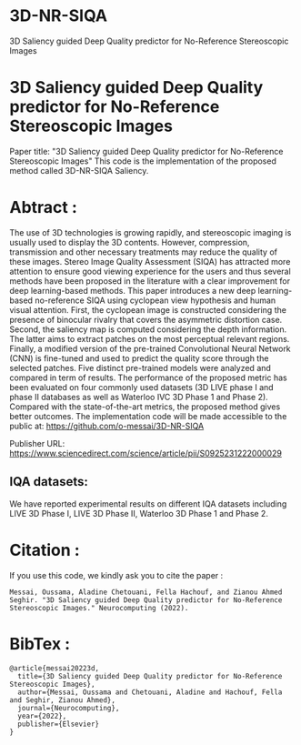 # 3D-NR-SIQA
3D Saliency guided Deep Quality predictor for No-Reference Stereoscopic Images

# 3D Saliency guided Deep Quality predictor for No-Reference Stereoscopic Images
Paper title: "3D Saliency guided Deep Quality predictor for No-Reference Stereoscopic Images"
This code is the implementation of the proposed method called 3D-NR-SIQA Saliency.

# Abtract :

The use of 3D technologies is growing rapidly, and stereoscopic imaging is usually used to display the 3D contents. However, compression, transmission and other necessary treatments may reduce the quality of these images. Stereo Image Quality Assessment (SIQA) has attracted more attention to ensure good viewing experience for the users and thus several methods have been proposed in the literature with a clear improvement for deep learning-based methods. This paper introduces a new deep learning-based no-reference SIQA using cyclopean view hypothesis and human visual attention. First, the cyclopean image is constructed considering the presence of binocular rivalry that covers the asymmetric distortion case. Second, the saliency map is computed considering the depth information. The latter aims to extract patches on the most perceptual relevant regions. Finally, a modified version of the pre-trained Convolutional Neural Network (CNN) is fine-tuned and used to predict the quality score through the selected patches. Five distinct pre-trained models were analyzed and compared in term of results. The performance of the proposed metric has been evaluated on four commonly used datasets (3D LIVE phase I and phase II databases as well as Waterloo IVC 3D Phase 1 and Phase 2). Compared with the state-of-the-art metrics, the proposed method gives better outcomes. The implementation code will be made accessible to the public at: https://github.com/o-messai/3D-NR-SIQA

Publisher URL: https://www.sciencedirect.com/science/article/pii/S0925231222000029


## IQA datasets:

We have reported experimental results on different IQA datasets including LIVE 3D Phase I, LIVE 3D Phase II, Waterloo 3D Phase 1 and Phase 2.

# Citation :

If you use this code, we kindly ask you to cite the paper :
```
Messai, Oussama, Aladine Chetouani, Fella Hachouf, and Zianou Ahmed Seghir. "3D Saliency guided Deep Quality predictor for No-Reference Stereoscopic Images." Neurocomputing (2022).
```
# BibTex :
```
@article{messai20223d,
  title={3D Saliency guided Deep Quality predictor for No-Reference Stereoscopic Images},
  author={Messai, Oussama and Chetouani, Aladine and Hachouf, Fella and Seghir, Zianou Ahmed},
  journal={Neurocomputing},
  year={2022},
  publisher={Elsevier}
}
```




